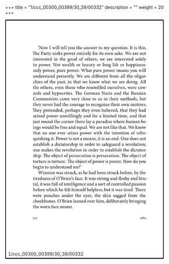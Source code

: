 +++
title = "1/ccc_00300_00399/30_39/00332"
description = ""
weight = 20
+++

<table style="border:2px solid black;max-width:800px;max-height:800px;" 
><tr><td>
<img class="center-fit-jpg"
src="/jpg_/out_jpg_1984__332.jpg">
1/ccc_00300_00399/30_39/00332
</img></td></tr></table>
